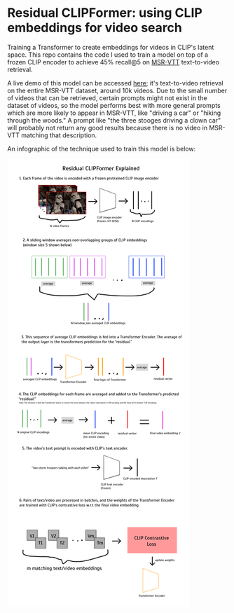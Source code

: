 # Residual CLIPFormer: using CLIP embeddings for video search
Training a Transformer to create embeddings for videos in CLIP's latent space. This repo contains the code I used to train a model on top of a frozen CLIP encoder to achieve 45% recall@5 on [MSR-VTT](https://www.microsoft.com/en-us/research/publication/msr-vtt-a-large-video-description-dataset-for-bridging-video-and-language/) text-to-video retrieval. 

A live demo of this model can be accessed [here](http://www.daniel.mendelevitch.com:5000); it's text-to-video retrieval on the entire MSR-VTT dataset, around 10k videos. Due to the small number of videos that can be retrieved, certain prompts might not exist in the dataset of videos, so the model performs best with more general prompts which are more likely to appear in MSR-VTT, like "driving a car" or "hiking through the woods." A prompt like "the three stooges driving a clown car" will probably not return any good results because there is no video in MSR-VTT matching that description.

An infographic of the technique used to train this model is below:

![info](residual_clipformer_info.jpg)
